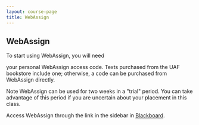 ```yaml
---
layout: course-page
title: WebAssign
---
```


## WebAssign

<!-- Because we begin the semester working in ALEKS, the WebAssign course opens on Tuesday January 21. Your first WebAssign problem set is due on Friday January 24.-->

To start using WebAssign, you will need 
<!-- two codes:

1. Our Class Key: **uaf 4834 8780** 

2. --> your personal WebAssign access code.  Texts purchased from the UAF  bookstore include one; otherwise, a code can be purchased from WebAssign directly.

Note WebAssign can be used for two weeks in a "trial" period.  You can take advantage of this period if you are uncertain about your placement in this class.

Access WebAssign through the link in the sidebar in [Blackboard](classes.uaf.edu).

<!--

<div style="padding-top: 20px"></div>
<center><a class="button" href="https://webassign.net">Go To WebAssign</a></center>
-->